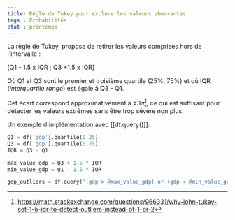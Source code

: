 ```yaml
---
title: Rêgle de Tukey pour exclure les valeurs aberrantes
tags : Probabilités
etat : printemps
---
```


La règle de Tukey, propose de retirer les valeurs comprises hors de l'intervalle :

\[Q1 - 1.5 x IQR ; Q3 +1.5 x IQR]

Où Q1 et Q3 sont le premier et troisième quartile (25%, 75%) et où IQR (*interquartile range*) est égale à Q3 - Q1.

Cet écart correspond approximativement à ±3𝜎[^1], ce qui est suffisant pour détecter les valeurs extrêmes sans être trop sévère non plus.

Un exemple d'implémentation avec [[df.query()]]:

```python
Q1 = df['gdp'].quantile(0.25)
Q3 = df['gdp'].quantile(0.75)
IQR = Q3 - Q1

max_value_gdp = Q3 + 1.5 * IQR
min_value_gdp = Q1 - 1.5 * IQR

gdp_outliers = df.query('(gdp > @max_value_gdp) or (gdp < @min_value_gdp)')
```

[^1]: https://math.stackexchange.com/questions/966331/why-john-tukey-set-1-5-iqr-to-detect-outliers-instead-of-1-or-2